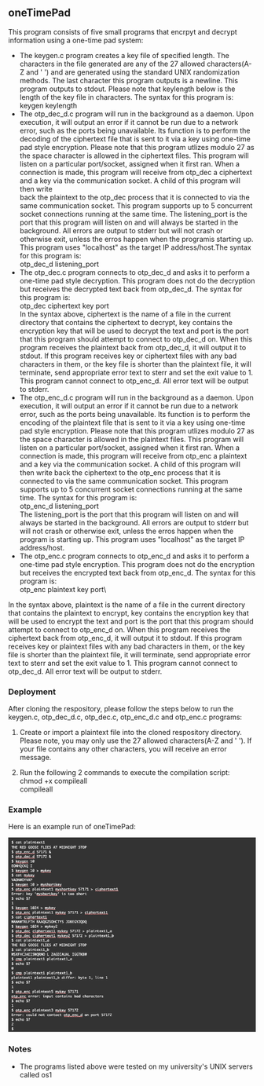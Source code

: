 ## oneTimePad
This program consists of five small programs that encrpyt and decrypt information using a one-time pad system:
- The keygen.c program creates a key file of specified length. The characters in the file generated are any of the 27 allowed characters(A-Z and ' ') and are generated using the standard UNIX randomization methods.
The last character this program outputs is a newline. This program outputs to stdout. Please note that keylength below is the length of the key file in characters. The syntax for this program is:\
    keygen keylength
- The otp_dec_d.c program will run in the background as a daemon. Upon execution, it will output an error if it cannot be run due to a network error, such as the ports being unavailable. Its function is to perform the decoding
of the ciphertext file that is sent to it via a key using one-time pad style encryption. Please note that this program utlizes modulo 27 as the space character is allowed in the ciphertext files. This program will 
listen on a particular port/socket, assigned when it first ran. When a connection is made, this program will receive from otp_dec a ciphertext and a key via the communication socket. A child of this program will then write  
back the plaintext to the otp_dec process that it is connected to via the same communication socket. This program supports up to 5 concurrent socket connections running at the same time. The listening_port is the port that this program will listen on and will always be started in the background. All errors are output to stderr but will not crash or otherwise exit, unless the erros happen when the programis starting up. This program uses "localhost" as the target IP address/host.The syntax for this program is:\
    otp_dec_d listening_port
- The otp_dec.c program connects to otp_dec_d and asks it to perform a one-time pad style decryption. This program does not do the decryption but receives the decrypted text back from otp_dec_d. The syntax for this program is:\
    otp_dec ciphertext key port\
In the syntax above, ciphertext is the name of a file in the current directory that contains the ciphertext to decrypt, key contains the encryption key that will be used to decrypt the text and port is the port that this program should attempt to connect to otp_dec_d on. When this program receives the plaintext back from otp_dec_d, it will output it to stdout. If this program receives key or ciphertext files with any bad characters in them, or the key file is shorter than the plaintext file, it will terminate, send appropriate error text to sterr and set the exit value to 1. This program cannot connect to otp_enc_d. All error text will be output to stderr.
- The otp_enc_d.c program will run in the background as a daemon. Upon execution, it will output an error if it cannot be run due to a network error, such as the ports being unavailable. Its function is to perform the encoding of the plaintext file that is sent to it via a key using one-time pad style encryption. Please note that this program utlizes modulo 27 as the space character is allowed in the plaintext files. This program will listen on a particular port/socket, assigned when it first ran. When a connection is made, this program will receive from otp_enc a plaintext and a key via the communication socket. A child of this program will then write back the ciphertext to the otp_enc process that it is connected to via the same communication socket. This program supports up to 5 concurrent socket connections running at the same time. The syntax for this program is:\
    otp_enc_d listening_port\
The listening_port is the port that this program will listen on and will always be started in the background. All errors are output to stderr but will not crash or otherwise exit, unless the erros happen when the program is starting up. This program uses "localhost" as the target IP address/host.
- The otp_enc.c program connects to otp_enc_d and asks it to perform a one-time pad style encryption. This program does not do the encryption but receives the encrypted text back from otp_enc_d. The syntax for this program is:\
    otp_enc plaintext key port\
    
In the syntax above, plaintext is the name of a file in the current directory that contains the plaintext to encrypt, key contains the encryption key that will be used to encrypt the text and port is the port that this program should attempt to connect to otp_enc_d on. When this program receives the ciphertext back from otp_enc_d, it will output it to stdout. If this program receives key or plaintext files with any bad characters in them, or the key file is shorter than the plaintext file, it will terminate, send appropriate error text to sterr and set the exit value to 1. This program cannot connect to otp_dec_d. All error text will be output to stderr.

### Deployment
After cloning the respository, please follow the steps below to run the keygen.c, otp_dec_d.c, otp_dec.c, otp_enc_d.c and otp_enc.c programs:
1) Create or import a plaintext file into the cloned respository directory. Please note, you may only use the 27 allowed characters(A-Z and ' '). If your file contains any other characters, you will receive an error message.

2) Run the following 2 commands to execute the compilation script:\
    chmod +x compileall\
    compileall

### Example
Here is an example run of oneTimePad:

![](example-output.png)

### Notes
- The programs listed above were tested on my university's UNIX servers called os1
